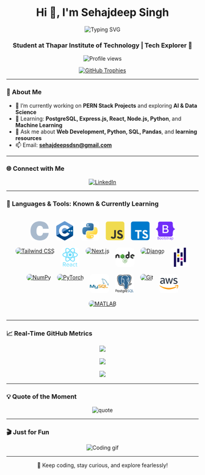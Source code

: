 <h1 align="center">Hi 👋, I'm Sehajdeep Singh</h1>

<p align="center">
  <img src="https://readme-typing-svg.herokuapp.com?font=Fira+Code&duration=4000&pause=1500&center=true&vCenter=true&multiline=true&width=700&height=100&lines=Web+Developer+%7C+Data+Science+Enthusiast;AI+Explorer+%7C+Machine+Learning+Learner;Lifelong+Learner+%F0%9F%93%9A+%7C+Tech+Enthusiast+%F0%9F%94%A5" alt="Typing SVG" />
</p>

<h3 align="center">Student at Thapar Institute of Technology | Tech Explorer 🚀</h3>

<p align="center">
  <img src="https://komarev.com/ghpvc/?username=sehajdeepsingh95&label=Profile%20views&color=0e75b6&style=flat" alt="Profile views" />
</p>

<p align="center">
  <a href="https://github.com/ryo-ma/github-profile-trophy">
    <img src="https://github-profile-trophy.vercel.app/?username=sehajdeepsingh95&theme=algolia&no-bg=true&no-frame=true&margin-w=10" alt="GitHub Trophies" />
  </a>
</p>

---

### 🧠 About Me

- 🔭 I’m currently working on **PERN Stack Projects** and exploring **AI & Data Science**
- 🌱 Learning: **PostgreSQL, Express.js, React, Node.js, Python**, and **Machine Learning**
- 💬 Ask me about **Web Development, Python, SQL, Pandas**, and **learning resources**
- 📫 Email: **sehajdeepsdsn@gmail.com**

---

### 🌐 Connect with Me

<p align="center">
  <a href="https://linkedin.com/in/sehajdeep-singh-75b50b309" target="_blank">
    <img src="https://img.shields.io/badge/LinkedIn-blue?logo=linkedin&style=for-the-badge" alt="LinkedIn" />
  </a>
</p>

---

### 🧰 Languages & Tools: Known & Currently Learning

<div style="display: flex; flex-wrap: wrap; justify-content: center; gap: 16px; padding: 20px;">
  <a href="https://www.cprogramming.com/" target="_blank" title="C">
    <img src="https://raw.githubusercontent.com/devicons/devicon/master/icons/c/c-original.svg"
         width="50" height="50" style="border-radius: 8px; object-fit: cover;" alt="C" />
  </a>
  <a href="https://www.w3schools.com/cpp/" target="_blank" title="C++">
    <img src="https://raw.githubusercontent.com/devicons/devicon/master/icons/cplusplus/cplusplus-original.svg"
         width="50" height="50" style="border-radius: 8px; object-fit: cover;" alt="C++" />
  </a>
  <a href="https://www.python.org" target="_blank" title="Python">
    <img src="https://raw.githubusercontent.com/devicons/devicon/master/icons/python/python-original.svg"
         width="50" height="50" style="border-radius: 8px; object-fit: cover;" alt="Python" />
  </a>
  <a href="https://developer.mozilla.org/en-US/docs/Web/JavaScript" target="_blank" title="JavaScript">
    <img src="https://raw.githubusercontent.com/devicons/devicon/master/icons/javascript/javascript-original.svg"
         width="50" height="50" style="border-radius: 8px; object-fit: cover;" alt="JavaScript" />
  </a>
  <a href="https://www.typescriptlang.org/" target="_blank" title="TypeScript">
    <img src="https://raw.githubusercontent.com/devicons/devicon/master/icons/typescript/typescript-original.svg"
         width="50" height="50" style="border-radius: 8px; object-fit: cover;" alt="TypeScript" />
  </a>
  <a href="https://getbootstrap.com" target="_blank" title="Bootstrap">
    <img src="https://raw.githubusercontent.com/devicons/devicon/master/icons/bootstrap/bootstrap-plain-wordmark.svg"
         width="50" height="50" style="border-radius: 8px; object-fit: cover;" alt="Bootstrap" />
  </a>
  <a href="https://tailwindcss.com/" target="_blank" title="Tailwind CSS">
    <img src="https://www.vectorlogo.zone/logos/tailwindcss/tailwindcss-icon.svg"
         width="50" height="50" style="border-radius: 8px; object-fit: cover;" alt="Tailwind CSS" />
  </a>
  <a href="https://reactjs.org/" target="_blank" title="React">
    <img src="https://raw.githubusercontent.com/devicons/devicon/master/icons/react/react-original-wordmark.svg"
         width="50" height="50" style="border-radius: 8px; object-fit: cover;" alt="React" />
  </a>
  <a href="https://nextjs.org/" target="_blank" title="Next.js">
    <img src="https://cdn.worldvectorlogo.com/logos/nextjs-2.svg"
         width="50" height="50" style="border-radius: 8px; object-fit: cover;" alt="Next.js" />
  </a>
  <a href="https://nodejs.org" target="_blank" title="Node.js">
    <img src="https://raw.githubusercontent.com/devicons/devicon/master/icons/nodejs/nodejs-original-wordmark.svg"
         width="50" height="50" style="border-radius: 8px; object-fit: cover;" alt="Node.js" />
  </a>
  <a href="https://www.djangoproject.com/" target="_blank" title="Django">
    <img src="https://cdn.worldvectorlogo.com/logos/django.svg"
         width="50" height="50" style="border-radius: 8px; object-fit: cover;" alt="Django" />
  </a>
  <a href="https://pandas.pydata.org/" target="_blank" title="Pandas">
    <img src="https://raw.githubusercontent.com/devicons/devicon/2ae2a900d2f041da66e950e4d48052658d850630/icons/pandas/pandas-original.svg"
         width="50" height="50" style="border-radius: 8px; object-fit: cover;" alt="Pandas" />
  </a>
  <a href="https://numpy.org/" target="_blank" title="NumPy">
    <img src="https://upload.wikimedia.org/wikipedia/commons/3/31/NumPy_logo_2020.svg"
         width="50" height="50" style="border-radius: 8px; object-fit: cover;" alt="NumPy" />
  </a>
  <a href="https://pytorch.org/" target="_blank" title="PyTorch">
    <img src="https://www.vectorlogo.zone/logos/pytorch/pytorch-icon.svg"
         width="50" height="50" style="border-radius: 8px; object-fit: cover;" alt="PyTorch" />
  </a>
  <a href="https://www.mysql.com/" target="_blank" title="MySQL">
    <img src="https://raw.githubusercontent.com/devicons/devicon/master/icons/mysql/mysql-original-wordmark.svg"
         width="50" height="50" style="border-radius: 8px; object-fit: cover;" alt="MySQL" />
  </a>
  <a href="https://www.postgresql.org/" target="_blank" title="PostgreSQL">
    <img src="https://raw.githubusercontent.com/devicons/devicon/master/icons/postgresql/postgresql-original-wordmark.svg"
         width="50" height="50" style="border-radius: 8px; object-fit: cover;" alt="PostgreSQL" />
  </a>
  <a href="https://git-scm.com/" target="_blank" title="Git">
    <img src="https://www.vectorlogo.zone/logos/git-scm/git-scm-icon.svg"
         width="50" height="50" style="border-radius: 8px; object-fit: cover;" alt="Git" />
  </a>
  <a href="https://aws.amazon.com" target="_blank" title="AWS">
    <img src="https://raw.githubusercontent.com/devicons/devicon/master/icons/amazonwebservices/amazonwebservices-original-wordmark.svg"
         width="50" height="50" style="border-radius: 8px; object-fit: cover;" alt="AWS" />
  </a>
  <a href="https://www.mathworks.com/products/matlab.html" target="_blank" title="MATLAB">
    <img src="https://upload.wikimedia.org/wikipedia/commons/2/21/Matlab_Logo.png"
         width="50" height="50" style="border-radius: 8px; object-fit: cover;" alt="MATLAB" />
  </a>
</div>








---

### 📈 Real-Time GitHub Metrics

<p align="center">
  <img src="https://github-readme-stats.vercel.app/api?username=sehajdeepsingh95&theme=tokyonight&show_icons=true&hide_border=false&count_private=true" />
</p>

<p align="center">
  <img src="https://github-readme-streak-stats.herokuapp.com?user=sehajdeepsingh95&theme=tokyonight&hide_border=false" />
</p>

<p align="center">
  <img src="https://github-readme-stats.vercel.app/api/top-langs/?username=sehajdeepsingh95&layout=compact&theme=tokyonight&hide_border=false" />
</p>

---

### 💡 Quote of the Moment

<p align="center">
  <img src="https://quotes-github-readme.vercel.app/api?type=horizontal&theme=radical" alt="quote" />
</p>

---

### 🎬 Just for Fun

<p align="center">
  <img src="https://media.giphy.com/media/qgQUggAC3Pfv687qPC/giphy.gif" width="480" height="270" alt="Coding gif" />
</p>

---

<p align="center">🚀 Keep coding, stay curious, and explore fearlessly!</p>
